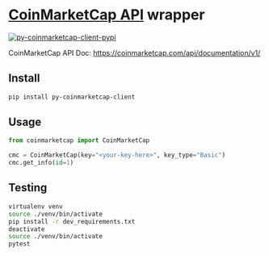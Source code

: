 # [CoinMarketCap API](https://coinmarketcap.com/) wrapper

[![py-coinmarketcap-client-pypi](https://img.shields.io/pypi/v/py-coinmarketcap-client.svg)](https://pypi.python.org/pypi/py-coinmarketcap-client)

CoinMarketCap API Doc: https://coinmarketcap.com/api/documentation/v1/

## Install

```bash
pip install py-coinmarketcap-client
```

## Usage

```python
from coinmarketcap import CoinMarketCap

cmc = CoinMarketCap(key="<your-key-here>", key_type="Basic")
cmc.get_info(id=1)
```

## Testing

```bash
virtualenv venv
source ./venv/bin/activate
pip install -r dev_requirements.txt
deactivate
source ./venv/bin/activate
pytest
```

